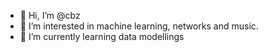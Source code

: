 - 👋 Hi, I’m @cbz
- 👀 I’m interested in machine learning, networks and music.
- 🌱 I’m currently learning data modellings

<!---
cbz/cbz is a ✨ special ✨ repository because its `README.md` (this file) appears on your GitHub profile.
You can click the Preview link to take a look at your changes.
--->
